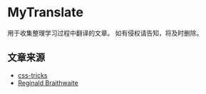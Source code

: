 # MyTranslate

用于收集整理学习过程中翻译的文章。
如有侵权请告知，将及时删除。

## 文章来源
- [css-tricks](https://css-tricks.com/)
- [Reginald Braithwaite](http://raganwald.com/)
